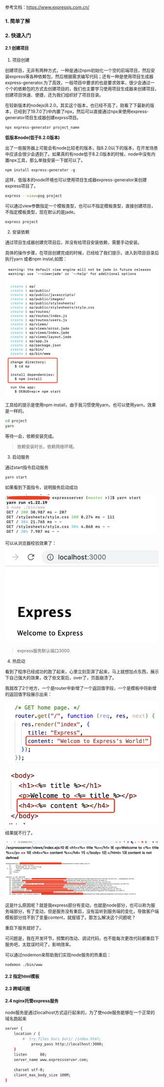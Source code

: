 参考文档：https://www.expressjs.com.cn/

### 1. 简单了解

### 2. 快速入门

#### 2.1 创建项目

1. 项目创建

创建项目，无非有两种方式，一种是通过npm初始化一个空的前端项目，然后安装express等各种依赖包，然后根据需求编写代码；还有一种是使用项目生成器express-generator.为了高效，一般项目中要求的也是要求效率，很少会通过一个个的依赖包的方式去创建项目的，我们也主要学习使用项目生成器来创建项目，创建项目快速、便捷，还为我们组织好了项目目录。

在较新版本的nodejs(8.2.0，其实这个版本，也已经不高了，刚看了下最新的版本，已经到了19.7.0了)中内置了npx，然后可以直接通过npx来使用express-generator项目生成器创建exprss项目。

```bash
npx express-generator project_name
```

**低版本node(低于8.2.0版本)**

出了一些服务器上可能会有node比较老的版本，指8.2.0以下的版本，在开发场景中应该会很少会遇到了。如果真的有node低于8.2.0版本的时候，node中没有内置npx工具，那么单独安装一下就可以了。

```bass
npm install express-generator -g 
```

这样，低版本的node环境也可以使用项目生成器express-generator来创建express项目了。

```bash
express --view=pug project
```

可以通过view参数指定一个模板类型，也可以不指定模板类型，直接创建项目，不指定模板类型，现在默认的是jade。

```bash
express project
```

2. 安装依赖

通过项目生成器创建完项目后，并没有给项目安装依赖，需要手动安装。

具体的操作步骤，在项目创建完成的时候，已经给了我们提示，进入到项目目录后执行yarn 或者npm instal,如图：

![项目创建完成时](./images/i8.png)

工具给的提示是使用npm install，由于我习惯使用yarn，也可以使用yarn，效果是一样的。

```bash
cd project
yarn
```

等待一会，依赖安装完成。

> 依赖安装时长，依赖网络环境。

3. 启动服务

通过start指令启动服务

```bash
yarn start
```

如果看到下面指令，说明服务启动成功

![服务启动成功](./images/i9.png)

可以从浏览器校验效果了：

![express成功启动](./images/i10.png)

> express服务默认端口3000.

4. 热启动

看到了程序已经成功的跑了起来，心里立刻澎湃了起来，马上就想加点东西，展示下自己强大的效果，改了些文案后，over了，页面崩溃了。

我就改了2个地方，一个是router中新增了一个返回值字段，一个是模板中将新增的返回值字段展示出来：

![rouer中新增了字段](./images/i12.png)

![模板中展示新增的字段](./images/i11.png)

结果就不行了。

![页面崩溃了](./images/i13.png)

这是什么原因呢？就是我express部分有变动，也就是node部分，也可以称为服务端部分，有了变动，但是服务没有重启，没有监听到服务端的变化，导致客户端模板部分找不到了变量content，就报错了。那怎么解决这个问题呢？

重启下服务就好了。

可问题是，我在开发环节，频繁的改动、调试代码，也不能每次更改代码都重启下服务吧，太耽误时间了，影响效率。

可以通过nodemon来帮助我们实现node服务的热重启：

```bash
nodemon ./bin/www
```

#### 2.2 指定html模板



#### 2.3 跨域问题

#### 2.4 nginx托管express服务

node服务是通过localhost方式运行起来的，为了使node服务能够在一个正常的域名跑起来

```bash
server {
    location / {
        #  try_files $uri $uri/ /index.html;
            proxy_pass http://localhost:3000;
    }
    listen      80;
    server_name www.expressserver.com;

    charset utf-8;
    client_max_body_size 100M;
}
```

